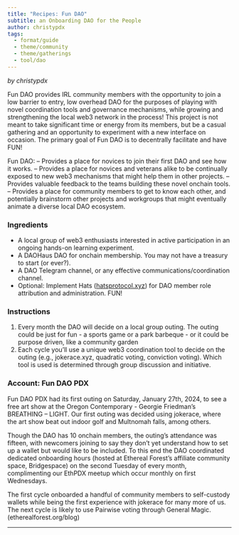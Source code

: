 ```yaml
---
title: "Recipes: Fun DAO"
subtitle: an Onboarding DAO for the People
author: christypdx
tags:
  - format/guide
  - theme/community
  - theme/gatherings
  - tool/dao
---
```

*by christypdx*

Fun DAO provides IRL community members with the opportunity to join a low barrier to entry, low overhead DAO for the purposes of playing with novel coordination tools and governance mechanisms, while growing and strengthening the local web3 network in the process! This project is not meant to take significant time or energy from its members, but be a casual gathering and an opportunity to experiment with a new interface on occasion. The primary goal of Fun DAO is to decentrally facilitate and have FUN!

Fun DAO:
– Provides a place for novices to join their first DAO and see how it works.
– Provides a place for novices and veterans alike to be continually exposed to new web3 mechanisms that might help them in other projects.
– Provides valuable feedback to the teams building these novel onchain tools.
– Provides a place for community members to get to know each other, and potentially brainstorm other projects and workgroups that might eventually animate a diverse local DAO ecosystem.

### Ingredients
- A local group of web3 enthusiasts interested in active participation in an ongoing hands-on learning experiment.
- A DAOHaus DAO for onchain membership. You may not have a treasury to start (or ever?).
- A DAO Telegram channel, or any effective communications/coordination channel.
- Optional: Implement Hats ([hatsprotocol.xyz](https://www.hatsprotocol.xyz)) for DAO member role attribution and administration. FUN!

### Instructions
1. Every month the DAO will decide on a local group outing. The outing could be just for fun - a sports game or a park barbeque - or it could be purpose driven, like a community garden
2. Each cycle you’ll use a unique web3 coordination tool to decide on the outing (e.g., jokerace.xyz, quadratic voting, conviction voting). Which tool is used is determined through group discussion and initiative.

### Account: Fun DAO PDX
Fun DAO PDX had its first outing on Saturday, January 27th, 2024, to see a free art show at the Oregon Contemporary - Georgie Friedman’s BREATHING – LIGHT. Our first outing was decided using jokerace, where the art show beat out indoor golf and Multnomah falls, among others.

Though the DAO has 10 onchain members, the outing’s attendance was fifteen, with newcomers joining to say they don’t yet understand how to set up a wallet but would like to be included. To this end the DAO coordinated dedicated onboarding hours (hosted at Ethereal Forest’s affiliate community space, Bridgespace) on the second Tuesday of every month, complimenting our EthPDX meetup which occur monthly on first Wednesdays.

The first cycle onboarded a handful of community members to self-custody wallets while being the first experience with jokerace for many more of us. The next cycle is likely to use Pairwise voting through General Magic. (etherealforest.org/blog)

---
